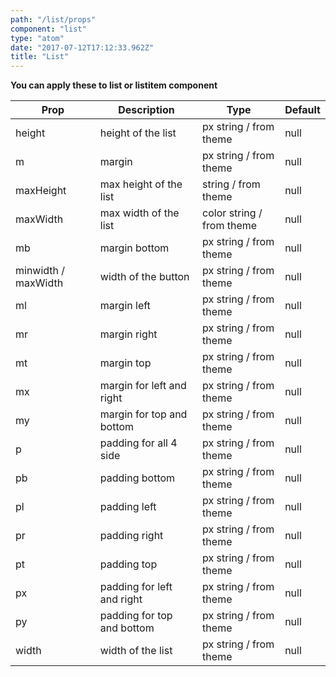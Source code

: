 ```yaml
---
path: "/list/props"
component: "list"
type: "atom"
date: "2017-07-12T17:12:33.962Z"
title: "List"
---
```


**You can apply these to list or listitem component**

| Prop | Description | Type | Default |
| ------ | ----------- | ---- | ------- |
| height | height of the list | px string / from theme | null |
| m | margin | px string / from theme| null |
| maxHeight | max height of the list | string / from theme | null |
| maxWidth | max width of the list | color string / from theme | null |
| mb | margin bottom | px string / from theme | null |
| minwidth / maxWidth | width of the button | px string / from theme| null |
| ml | margin left | px string / from theme | null |
| mr | margin right | px string / from theme | null |
| mt | margin top | px string / from theme| null |
| mx | margin for left and right | px string / from theme| null |
| my | margin for top and bottom | px string / from theme| null |
| p | padding for all 4 side | px string / from theme| null |
| pb | padding bottom | px string / from theme| null |
| pl | padding left | px string / from theme| null |
| pr | padding right | px string / from theme| null |
| pt | padding top | px string / from theme| null |
| px | padding for left and right | px string / from theme| null |
| py | padding for top and bottom | px string / from theme| null |
| width | width of the list | px string / from theme | null|